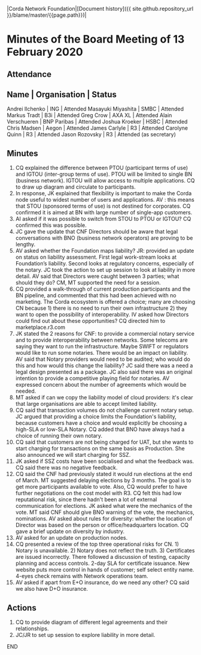 |Corda Network Foundation|[Document history]({{ site.github.repository_url }}/blame/master/{{page.path}})|

Minutes of the Board Meeting of 13 February 2020
================================================

Attendance
----------

Name                  | Organisation  | Status
------------------------------------------------
Andrei Ilchenko       | ING           | Attended
Masayuki Miyashita    | SMBC          | Attended
Markus Tradt          | B3i           | Attended
Greg Crow             | AXA XL        | Attended
Alain Verschueren     | BNP Paribas   | Attended
Joshua Kroeker        | HSBC          | Attended
Chris Madsen          | Aegon         | Attended
James Carlyle         | R3            | Attended
Carolyne Quinn        | R3            | Attended
Jason Rozovsky        | R3            | Attended (as secretary)


Minutes
-------
1. CQ explained the difference between PTOU (participant terms of use) and IGTOU (inter-group terms of use). PTOU will be 
limited to single BN (business network). IGTOU will allow access to multiple applications. CQ to draw up diagram and 
circulate to participants.
2. In response, JK explained that flexibility is important to make the Corda node useful to widest number of users and 
applications. AV : this means that STOU (sponsored terms of use) is not destined for corporates. CQ confirmed it is 
aimed at BN with large number of single-app customers.
3. AI asked if it was possible to switch from STOU to PTOU or IGTOU? CQ confirmed this was possible.
4. JC gave the update that CNF Directors should be aware that legal conversations with BNO (business network operators) 
are proving to be lengthy.
5. AV asked whether the Foundation maps liability? JR: provided an update on status on liability assessment. 
First legal work-stream looks at Foundation’s liability. Second looks at regulatory concerns, especially of the notary. 
JC took the action to set up session to look at liability in more detail. AV said that Directors were caught between 
3 parties; what should they do? CM, MT supported the need for a session.
6. CQ provided a walk-through of current production participants and the BN pipeline, and commented that this had been 
achieved with no marketing. The Corda ecosystem is offered a choice; many are choosing CN because 1) there is no need to run 
their own infrastructure 2) they want to open the possibility of interoperability. IV asked how Directors could find 
out about these opportunities? CQ directed him to marketplace.r3.com
7. JK stated the 2 reasons for CNF: to provide a commercial notary service and to provide interoperability between 
networks. Some telecoms are saying they want to run the infrastructure. Maybe SWIFT or regulators would like to run some 
notaries. There would be an impact on liability. AV said that Notary providers would need to be audited; who would do 
this and how would this change the liability? JC said there was a need a legal design presented as a package. JC also 
said there was an original intention to provide a competitive playing field for notaries. AV expressed concern about the 
number of agreements which would be needed. 
8. MT asked if can we copy the liability model of cloud providers: it's clear that large organisations are able to 
accept limited liability.
9. CQ said that transaction volumes do not challenge current notary setup. JC argued that providing a choice limits the 
Foundation's liability, because customers have a choice and would explicitly be choosing a high-SLA or low-SLA Notary. 
CQ added that BNO have always had a choice of running their own notary.
10. CQ said that customers are not being charged for UAT, but she wants to start charging for transactions on the same 
basis as Production. She also announced we will start charging for SSZ.
11. JK asked if SSZ costs have been socialised and what the feedback was. CQ said there was no negative feedback. 
12. CQ said the CNF had previously stated it would run elections at the end of March. MT suggested delaying elections 
by 3 months. The goal is to get more participants available to vote. Also, CQ would prefer to have further negotiations 
on the cost model with R3. CQ felt this had low reputational risk, since there hadn't been a lot of external communication 
for elections. JK asked what were the mechanics of the vote. MT said CNF should give BNO warning of the vote, the 
mechanics, nominations. AV asked about rules for diversity: whether the location of Director was based on the person or 
office/headquarters location. CQ gave a brief update on diversity by industry.
14. AV asked for an update on production nodes.
15. CQ presented a review of the top three operational risks for CN. 1) Notary is unavailable. 2) Notary does not 
reflect the truth. 3) Certificates are issued incorrectly. There followed a discussion of testing, capacity planning and 
access controls. 2-day SLA for certificate issuance. New website puts more control in hands of customer; self select 
entity name. 4-eyes check remains with Network operations team.
16. AV asked if apart from E+O insurance, do we need any other? CQ said we also have D+O insurance. 
   
Actions
-------
1. CQ to provide diagram of different legal agreements and their relationships. 
2. JC/JR to set up session to explore liability in more detail.

END
